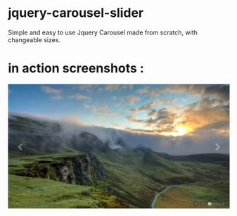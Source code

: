 # jquery-carousel-slider

Simple and easy to use Jquery Carousel made from scratch, with changeable sizes.

# in action screenshots :

![alt text](https://github.com/givxl33t/jquery-carousel-slider/blob/main/slider-example.png?raw=true)
